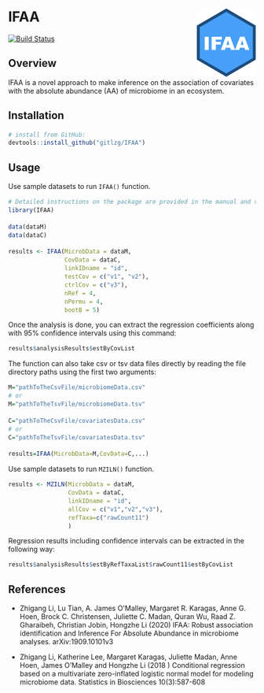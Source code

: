 # IFAA <img src="man/figures/logo.png" align="right" width="120" />

[![Build Status](https://travis-ci.org/songshangchen6/IFAA.svg?branch=master)](https://travis-ci.org/songshangchen6/IFAA)

## Overview

IFAA is a novel approach to make inference on the association of covariates with the absolute abundance (AA) of microbiome in an ecosystem. 

## Installation
```r
# install from GitHub:
devtools::install_github("gitlzg/IFAA")
```
## Usage

Use sample datasets to run `IFAA()` function.
```r
# Detailed instructions on the package are provided in the manual and vignette
library(IFAA)
 
data(dataM)
data(dataC)
 
results <- IFAA(MicrobData = dataM,
                CovData = dataC,
                linkIDname = "id",
                testCov = c("v1", "v2"),
                ctrlCov = c("v3"),
                nRef = 4,
                nPermu = 4,
                bootB = 5)
```


Once the analysis is done, you can extract the regression coefficients along with 95% confidence intervals using this command:
```r
results$analysisResults$estByCovList
```

The function can also take csv or tsv data files directly by reading the file directory paths using the first two arguments:
```r
M="pathToTheCsvFile/microbiomeData.csv" 
# or 
M="pathToTheTsvFile/microbiomeData.tsv"

C="pathToTheCsvFile/covariatesData.csv" 
# or 
C="pathToTheTsvFile/covariatesData.tsv"

results=IFAA(MicrobData=M,CovData=C,...)
```


Use sample datasets to run `MZILN()` function.
```r
results <- MZILN(MicrobData = dataM,
                 CovData = dataC,
                 linkIDname = "id",
                 allCov = c("v1","v2","v3"),
                 refTaxa=c("rawCount11")
                 )
```
Regression results including confidence intervals can be extracted in the following way:
```r
results$analysisResults$estByRefTaxaList$rawCount11$estByCovList
```

## References 
- Zhigang Li, Lu Tian, A. James O'Malley, Margaret R. Karagas, Anne G. Hoen, Brock C. Christensen, Juliette C. Madan, Quran Wu, Raad Z. Gharaibeh, Christian Jobin, Hongzhe Li (2020) IFAA: Robust association identification and Inference For Absolute Abundance in microbiome analyses. arXiv:1909.10101v3

- Zhigang Li, Katherine Lee, Margaret Karagas, Juliette Madan, Anne Hoen, James O’Malley and Hongzhe Li (2018 ) Conditional regression based on a multivariate zero-inflated logistic normal model for modeling microbiome data. Statistics in Biosciences  10(3):587-608
